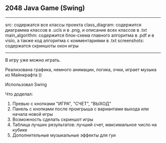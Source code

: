 2048 Java Game (Swing)
----------------------

***********************************************************************************************************************
src: содержатся все классы проекта
class_diagram: содержится диаграмма классов в .ucls и в .png, и описание всех классов в .txt
main_algorithm: содержится блок-схема главного алгоритма в .pdf и в visio, а также код алгоритма с комментариями в .txt
screenshots: содержатся скриншоты окон игры
***********************************************************************************************************************

В игру уже можно играть.

Реализована графика, немного анимации, логика, очки, играет музыка из Майнкрафта ))

Использовал Swing

Что доделал:
1. Превью с кнопками "ИГРА", "СЧЕТ", "ВЫХОД"
2. Панель с кнопками после проигрыша с вариантами выхода или начала новой игры
3. Возможность сделать скриншот игры
4. Таблица лучших результатов: лучший счет, максимальное число на кубике
5. Дополнительные музыкальные эффекты для гуи
